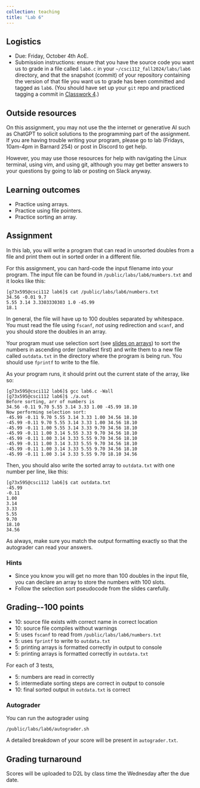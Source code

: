 ```yaml
---
collection: teaching
title: "Lab 6"
---
```


## Logistics
* Due: Friday, October 4th AoE.
* Submission instructions: ensure that you have the source code you want us to
	grade in a file called `lab6.c` in your `~/csci112_fall2024/labs/lab6`
	directory, and that the snapshot (commit) of your repository containing the version of that file you want us to grade has been committed and
	tagged as `lab6`. (You should have set up your `git` repo and practiced tagging a commit in [Classwork 4](https://fangtian-zhong.github.io/teaching/csci112-fall-2024/classwork/classwork4).)

## Outside resources

On this assignment, you may not use the the internet or generative AI such as
ChatGPT to solicit solutions to the programming part of the assignment. If you
are having trouble writing your program, please go to lab (Fridays, 10am-4pm in
Barnard 254) or post in Discord to
get help.

However, you may use those resources for help with navigating the Linux
terminal, using vim, and using git, although you may get better answers to your
questions by going to lab or posting on Slack anyway.

## Learning outcomes
* Practice using arrays.
* Practice using file pointers.
* Practice sorting an array.

## Assignment

In this lab, you will write a program that can read in unsorted doubles from a file and print them
out in sorted order in a different file.

For this assignment, you can hard-code the input filename into your program.
The input file can be found in `/public/labs/lab6/numbers.txt` and it looks like this:

```
[g73x595@csci112 lab6]$ cat /public/labs/lab6/numbers.txt
34.56 -0.01 9.7
5.55 3.14 3.3303330303 1.0 -45.99
18.1
```

In general, the file will have up to 100 doubles separated by whitespace. You must
read the file using `fscanf`, *not* using redirection and `scanf`, and you
should store the doubles in an array.

Your program must use selection sort (see [slides on arrays](https://fangtian-zhong.github.io/teaching/csci112-spring-2024/lectures/Chapter7.pdf)) to sort the numbers in ascending order (smallest first) and
write them to a new file called `outdata.txt` in the directory where the program
is being run. You should use `fprintf` to write to the file.

As your program runs, it should print out the current state of
the array, like so:

```
[g73x595@csci112 lab6]$ gcc lab6.c -Wall
[g73x595@csci112 lab6]$ ./a.out
Before sorting, arr of numbers is
34.56 -0.11 9.70 5.55 3.14 3.33 1.00 -45.99 18.10
Now performing selection sort:
-45.99 -0.11 9.70 5.55 3.14 3.33 1.00 34.56 18.10
-45.99 -0.11 9.70 5.55 3.14 3.33 1.00 34.56 18.10
-45.99 -0.11 1.00 5.55 3.14 3.33 9.70 34.56 18.10
-45.99 -0.11 1.00 3.14 5.55 3.33 9.70 34.56 18.10
-45.99 -0.11 1.00 3.14 3.33 5.55 9.70 34.56 18.10
-45.99 -0.11 1.00 3.14 3.33 5.55 9.70 34.56 18.10
-45.99 -0.11 1.00 3.14 3.33 5.55 9.70 34.56 18.10
-45.99 -0.11 1.00 3.14 3.33 5.55 9.70 18.10 34.56
```

Then, you should also write the sorted array to `outdata.txt` with one number
per line, like this:

```
[g73x595@csci112 lab6]$ cat outdata.txt
-45.99
-0.11
1.00
3.14
3.33
5.55
9.70
18.10
34.56
```

As always, make sure you match the output formatting exactly so that the
autograder can read your answers.

### Hints

* Since you know you will get no more than 100 doubles in the input file, you
	can declare an array to store the numbers with 100 slots.
* Follow the selection sort pseudocode from the slides carefully.

## Grading--100 points

* 10: source file exists with correct name in correct location
* 10: source file compiles without warnings
* 5: uses `fscanf` to read from `/public/labs/lab6/numbers.txt`
* 5: uses `fprintf` to write to `outdata.txt`
* 5: printing arrays is formatted correctly in output to console
* 5: printing arrays is formatted correctly in `outdata.txt`

For each of 3 tests,

* 5: numbers are read in correctly
* 5: intermediate sorting steps are correct in output to console
* 10: final sorted output in `outdata.txt` is correct

### Autograder

You can run the autograder using

```
/public/labs/lab6/autograder.sh
```

A detailed breakdown of your score will be present in `autograder.txt`.

## Grading turnaround
Scores will be uploaded to D2L by class time the Wednesday after the due date.
